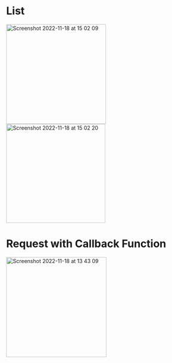 # List 
<img width="268" alt="Screenshot 2022-11-18 at 15 02 09" src="https://user-images.githubusercontent.com/103585596/202702198-62c38d22-7712-45fe-aca6-1529fe17fc39.png">
<img width="266" alt="Screenshot 2022-11-18 at 15 02 20" src="https://user-images.githubusercontent.com/103585596/202702378-2182b1d7-883a-429d-ad01-d8cdc6892716.png">

# Request with Callback Function

<img width="269" alt="Screenshot 2022-11-18 at 13 43 09" src="https://user-images.githubusercontent.com/103585596/202702461-38c862bd-11e9-4628-a9f5-ee79d400c953.png">
